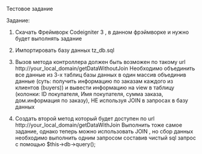 Тестовое задание

Задание:

1.	Скачать Фреймворк Codeigniter 3 , в данном фрэймворке и нужно будет выполнять задание

2.	Импортировать базу данных tz_db.sql

3.	Вызов метода контроллера должен быть возможен по такому url http://your_local_domain/getDataWithoutJoin
Необходимо объединить все данные из 3-х таблиц базы данных в один массив объединив данные (суть: получить информацию по заказам каждого из клиентов (buyers)) и вывести информацию на view в таблицу (колонки: ID покупателя, Имя покупателя, сумма заказа, дом.информация по заказу), НЕ используя JOIN в запросах в базу данных

4.	Создать второй метод который будет доступен по url http://your_local_domain/getDataWithJoin
Выполнить тоже самое задание, однако теперь можно использовать  JOIN , но сбор данных необходимо выполнить одним запросом составив чистый sql запрос с помощью $this->db->query();


